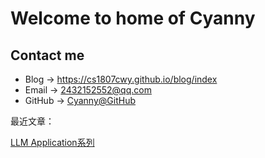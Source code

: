 # Welcome to home of Cyanny

## Contact me

* Blog -> <https://cs1807cwy.github.io/blog/index>
* Email -> <2432152552@qq.com>
* GitHub -> [Cyanny@GitHub](https://github.com/cs1807cwy)


最近文章：

[LLM Application系列](https://cugtyt.github.io/blog/llm-application/index)
